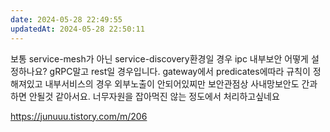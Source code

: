 ```yaml
---
date: 2024-05-28 22:49:55
updatedAt: 2024-05-28 22:50:11
---
```

보통 service-mesh가 아닌 service-discovery환경일 경우 ipc 내부보안 어떻게 설정하나요? gRPC말고 rest일 경우입니다. gateway에서 predicates에따라 규칙이 정해져있고 내부서비스의 경우 외부노출이 안되어있찌만 보안관점상 사내망보안도 간과하면 안될것 같아서요. 너무자원을 잡아먹진 않는 정도에서 처리하고싶네요

https://junuuu.tistory.com/m/206